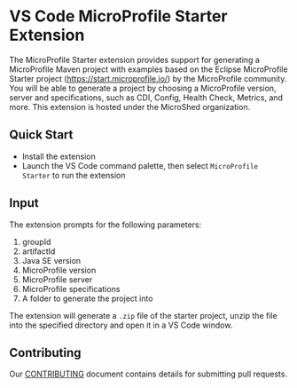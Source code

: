 # VS Code MicroProfile Starter Extension

The MicroProfile Starter extension provides support for generating a MicroProfile Maven project with examples based on the Eclipse MicroProfile Starter project (https://start.microprofile.io/) by the MicroProfile community. You will be able to generate a project by choosing a MicroProfile version, server and specifications, such as CDI, Config, Health Check, Metrics, and more.  This extension is hosted under the MicroShed organization. 

## Quick Start
* Install the extension 
* Launch the VS Code command palette, then select `MicroProfile Starter` to run the extension

## Input

The extension prompts for the following parameters:
1. groupId
2. artifactId 
3. Java SE version
4. MicroProfile version
5. MicroProfile server
6. MicroProfile specifications
7. A folder to generate the project into

The extension will generate a `.zip` file of the starter project, unzip the file into the specified directory and open it in a VS Code window.

## Contributing
Our [CONTRIBUTING](CONTRIBUTING.md) document contains details for submitting pull requests.
